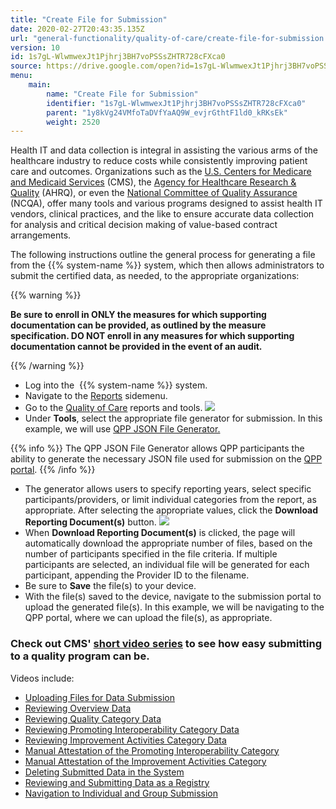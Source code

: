 ```yaml
---
title: "Create File for Submission"
date: 2020-02-27T20:43:35.135Z
url: "general-functionality/quality-of-care/create-file-for-submission.html"
version: 10
id: 1s7gL-WlwmwexJt1Pjhrj3BH7voPSSsZHTR728cFXca0
source: https://drive.google.com/open?id=1s7gL-WlwmwexJt1Pjhrj3BH7voPSSsZHTR728cFXca0
menu:
    main:
        name: "Create File for Submission"
        identifier: "1s7gL-WlwmwexJt1Pjhrj3BH7voPSSsZHTR728cFXca0"
        parent: "1y8kVg24VMfoTaDVfYaAQ9W_evjrGthtF1ld0_kRKsEk"
        weight: 2520
---
```

Health IT and data collection is integral in assisting the various arms of the healthcare industry to reduce costs while consistently improving patient care and outcomes. Organizations such as the [U.S. Centers for Medicare and Medicaid Services](https://www.cms.gov/) (CMS), the [Agency for Healthcare Research & Quality](https://www.ahrq.gov/professionals/quality-patient-safety/quality-resources/index.html) (AHRQ), or even the [National Committee of Quality Assurance](https://www.ncqa.org/) (NCQA), offer many tools and various programs designed to assist health IT vendors, clinical practices, and the like to ensure accurate data collection for analysis and critical decision making of value-based contract arrangements.

The following instructions outline the general process for generating a file from the {{% system-name %}} system, which then allows administrators to submit the certified data, as needed, to the appropriate organizations: 

{{% warning %}}

**Be sure to enroll in ONLY the measures for which supporting documentation can be provided, as outlined by the measure specification. DO NOT enroll in any measures for which supporting documentation cannot be provided in the event of an audit.**

{{% /warning %}}


* Log into the  {{% system-name %}} system.
* Navigate to the [Reports](https://system/?f=layout&module=reports&name=reports&tabmodule=reports) sidemenu.
* Go to the [Quality of Care](https://system/?f=layout&module=reports&name=Quality+of+Care&tabmodule=reports&t=Quality+of+Care) reports and tools.  ![](../../external_files/b6cdc806a59c2196888901ec00104532.png)
* Under <strong>Tools</strong>, select the appropriate file generator for submission. In this example, we will use [QPP JSON File Generator.](https://system/?f=layout&s=pat&module=MIPS&name=QPPJSON-Generation&t=Quality+of+Care&tabmodule=reports) 

{{% info %}} The QPP JSON File Generator allows QPP participants the ability to generate the necessary JSON file used for submission on the [QPP portal](https://qpp.cms.gov/login). {{% /info %}}

* The generator allows users to specify reporting years, select specific participants/providers, or limit individual categories from the report, as appropriate. After selecting the appropriate values, click the <strong>Download Reporting Document(s)</strong> button. ![](../../external_files/839c264b839569017905e7a30c51b0f8.png)
* When <strong>Download Reporting Document(s)</strong> is clicked, the page will automatically download the appropriate number of files, based on the number of participants specified in the file criteria. If multiple participants are selected, an individual file will be generated for each participant, appending the Provider ID to the filename.
* Be sure to <strong>Save</strong> the file(s) to your device.
* With the file(s) saved to the device, navigate to the submission portal to upload the generated file(s). In this example, we will be navigating to the QPP portal, where we can upload the file(s), as appropriate. 

### Check out CMS' [short video series](https://www.youtube.com/watch?v=DLBsBw55p7Y&feature=youtu.be) to see how easy submitting to a quality program can be.

Videos include:

* [Uploading Files for Data Submission](https://www.youtube.com/watch?v=DLBsBw55p7Y&feature=youtu.be)
* [Reviewing Overview Data](https://www.youtube.com/watch?v=X8vHB2gfonU&feature=youtu.be)
* [Reviewing Quality Category Data](https://www.youtube.com/watch?v=TeIh6h7mByY&feature=youtu.be)
* [Reviewing Promoting Interoperability Category Data](https://www.youtube.com/watch?v=jgcx8rsTY3w&feature=youtu.be)
* [Reviewing Improvement Activities Category Data](https://www.youtube.com/watch?v=lj3vH4gID0Q&feature=youtu.be)
* [Manual Attestation of the Promoting Interoperability Category](https://www.youtube.com/watch?v=wP_sGO0cdX4&feature=youtu.be)
* [Manual Attestation of the Improvement Activities Category](https://www.youtube.com/watch?v=Uh12TBmlC7A&feature=youtu.be)
* [Deleting Submitted Data in the System](https://www.youtube.com/watch?v=_NJ0t_cfMXY&feature=youtu.be)
* [Reviewing and Submitting Data as a Registry](https://www.youtube.com/watch?v=iGFYslxit-U&feature=youtu.be)
* [Navigation to Individual and Group Submission](https://www.youtube.com/watch?v=yd6EBtEGX1w&feature=youtu.be)

